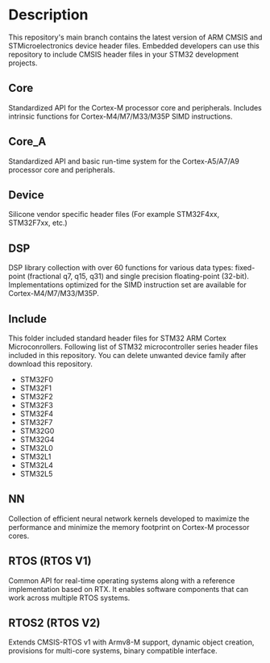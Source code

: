 # Description

This repository's main branch contains the latest version of ARM CMSIS and STMicroelectronics device header files. Embedded developers can use this repository to include CMSIS header files in your STM32 development projects.


## Core

Standardized API for the Cortex-M processor core and peripherals. Includes intrinsic functions for Cortex-M4/M7/M33/M35P SIMD instructions.

## Core_A

Standardized API and basic run-time system for the Cortex-A5/A7/A9 processor core and peripherals.

## Device

Silicone vendor specific header files (For example STM32F4xx, STM32F7xx, etc.)

## DSP

DSP library collection with over 60 functions for various data types: fixed-point (fractional q7, q15, q31) and single precision floating-point (32-bit). Implementations optimized for the SIMD instruction set are available for Cortex-M4/M7/M33/M35P.

## Include

This folder included standard header files for STM32 ARM Cortex Microconrollers. Following list of STM32 microcontroller series header files included in this repository. You can delete unwanted device family after download this repository.

* STM32F0
* STM32F1
* STM32F2
* STM32F3
* STM32F4
* STM32F7
* STM32G0
* STM32G4
* STM32L0
* STM32L1
* STM32L4
* STM32L5

## NN

Collection of efficient neural network kernels developed to maximize the performance and minimize the memory footprint on Cortex-M processor cores.

## RTOS (RTOS V1)

Common API for real-time operating systems along with a reference implementation based on RTX. It enables software components that can work across multiple RTOS systems.

## RTOS2 (RTOS V2)

Extends CMSIS-RTOS v1 with Armv8-M support, dynamic object creation, provisions for multi-core systems, binary compatible interface.




